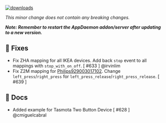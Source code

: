[![downloads](https://img.shields.io/github/downloads/xaviml/controllerx/VERSION_TAG/total?style=for-the-badge)](http://github.com/xaviml/controllerx/releases/VERSION_TAG)

<!--:warning: This major/minor change contains a breaking change.-->

_This minor change does not contain any breaking changes._

**_Note: Remember to restart the AppDaemon addon/server after updating to a new version._**

<!--
## :pencil2: Features
-->

## :hammer: Fixes

- Fix ZHA mapping for all IKEA devices. Add back `stop` event to all mappings with `stop_with_on_off`. [ #633 ] @irvinlim
- Fix Z2M mapping for [Philips929003017102](https://BASE_URL/controllerx/controllers/Philips929003017102). Change `left_press`/`right_press` for `left_press_release`/`right_press_release`. [ #639 ]

<!--
## :clock2: Performance
-->

## :scroll: Docs

- Added example for Tasmota Two Button Device [ #628 ] @cmiguelcabral

<!--
## :wrench: Refactor
-->

<!--
## :video_game: New devices

- [XYZ](https://BASE_URL/controllerx/controllers/XYZ) - add device with Z2M support. [ #123 ]
-->
